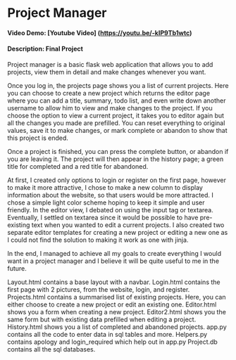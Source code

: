 # Project Manager
#### Video Demo: [Youtube Video] (https://youtu.be/-kIP9Tb1wtc)
#### Description: Final Project
Project manager is a basic flask web application that allows you to add projects, view them in detail and make changes whenever you want.

Once you log in, the projects page shows you a list of current projects. Here you can choose to create a new project which returns the editor page where you can add a title, summary, todo list, and even write down another username to allow him to view and make changes to the project. If you choose the option to view a current project, it takes you to editor again but all the changes you made are prefilled. You can reset everything to original values, save it to make changes, or mark complete or abandon to show that this project is ended.

Once a project is finished, you can press the complete button, or abandon if you are leaving it. The project will then appear in the history page; a green title for completed and a red title for abandoned.

At first, I created only options to login or register on the first page, however to make it more attractive, I chose to make a new column to display information about the website, so that users would be more attracted. I chose a simple light color scheme hoping to keep it simple and user friendly. In the editor view, I debated on using the input tag or textarea. Eventually, I settled on textarea since it would be possible to have pre-existing text when you wanted to edit a current projects. I also created two separate editor templates for creating a new project or editing a new one as I could not find the solution to making it work as one with jinja.

In the end, I managed to achieve all my goals to create everything I would want in a project manager and I believe it will be quite useful to me in the future.

Layout.html contains a base layout with a navbar.
Login.html contains the first page with 2 pictures, from the website, login, and register.
Projects.html contains a summarised list of existing projects. Here, you can either choose to create a new project or edit an existing one.
Editor.html shows you a form when creating a new project.
Editor2.html shows you the same form but with existing data prefilled when editing a project.
History.html shows you a list of completed and abandoned projects.
app.py contains all the code to enter data in sql tables and more.
Helpers.py contains apology and login_required which help out in app.py
Project.db contains all the sql databases.